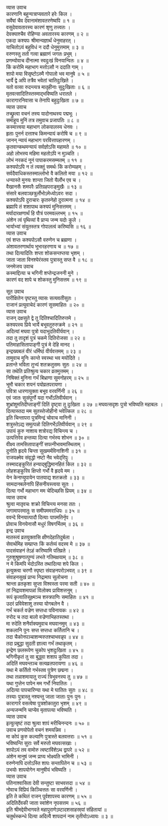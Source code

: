 व्यास उवाच  
कारणानि बहून्यत्राप्यवतारे हरेः किल ।  
सर्वेषां चैव देवानामंशावतरणेष्वपि ॥ १ ॥  
वसुदेवावतारस्य कारणं शृणु तत्त्वतः ।  
देवक्याश्चैव रोहिण्या अवतारस्य कारणम् ॥ २ ॥  
एकदा कश्यपः श्रीमान्यज्ञार्थं धेनुमाहरत् ।  
याचितोऽयं बहुविधं न ददौ धेनुमुत्तमाम् ॥ ३ ॥  
वरुणस्तु ततो गत्वा ब्रह्माणं जगतः प्रभुम् ।  
प्रणम्योवाच दीनात्मा स्वदुःखं विनयान्वितः ॥ ४ ॥  
किं करोमि महाभाग मत्तोऽसौ न ददाति गाम् ।  
शापो मया विसृष्टोऽस्मै गोपालो भव मानुषे ॥ ५ ॥  
भार्ये द्वे अपि तत्रैव भवेतां चातिदुःखिते ।  
यतो वत्सा रुदन्त्यत्र मातृहीनाः सुदुःखिताः ॥ ६ ॥  
मृतवत्सादितिस्तस्माद्‌भविष्यति धरातले ।  
कारागारनिवासा च तेनापि बहुदुःखिता ॥ ७ ॥  
व्यास उवाच  
तच्छ्रुत्वा वचनं तस्य यादोनाथस्य पद्मभूः ।  
समाहूय मुनिं तत्र तमुवाच प्रजापतिः ॥ ८ ॥  
कस्मात्त्वया महाभाग लोकपालस्य धेनवः ।  
हृताः पुनर्न दत्ताश्च किमन्यायं करोषि च ॥ ९ ॥  
जानन् न्यायं महाभाग परवित्तापहारणम् ।  
कृतवान्कथमन्यायं सर्वज्ञोऽसि महामते ॥ १० ॥  
अहो लोभस्य महिमा महतोऽपि न मुञ्चति ।  
लोभं नरकदं नूनं पापाकरमसम्मतम् ॥ ११ ॥  
कश्यपोऽपि न तं त्यक्तुं समर्थः किं करोम्यहम् ।  
सर्वदैवाधिकस्तस्माल्लोभो वै कलितो मया ॥ १२ ॥  
धन्यास्ते मुनयः शान्ता जितो यैर्लोभ एव च ।  
वैखानसैः शमपरैः प्रतिग्रहपराङ्मुखैः ॥ १३ ॥  
संसारे बलवाञ्छत्रुर्लोभोऽमेध्योऽवरः सदा ।  
कश्यपोऽपि दुराचारः कृतस्नेहो दुरात्मना ॥ १४ ॥  
ब्रह्मापि तं शशापाथ कश्यपं मुनिसत्तमम् ।  
मर्यादारक्षणार्थं हि पौत्रं परमवल्लभम् ॥ १५ ॥  
अंशेन त्वं पृथिव्यां वै प्राप्य जन्म यदोः कुले ।  
भार्याभ्यां संयुतस्तत्र गोपालत्वं करिष्यसि ॥ १६ ॥  
व्यास उवाच  
एवं शप्तः कश्यपोऽसौ वरुणेन च ब्रह्मणा ।  
अंशावतरणार्थाय भूभारहरणाय च ॥ १७ ॥  
तथा दित्यादितिः शप्ता शोकसन्तप्तया भृशम् ।  
जाता जाता विनश्येरंस्तव पुत्रास्तु सप्त वै ॥ १८ ॥  
जनमेजय उवाच  
कस्माद्दित्या च भगिनी शप्तेन्द्रजननी मुने ।  
कारणं वद शापे च शोकस्तु मुनिसत्तम ॥ १९ ॥  
  
सूत उवाच  
पारीक्षितेन पृष्टस्तु व्यासः सत्यवतीसुतः ।  
राजानं प्रत्युवाचेदं कारणं सुसमाहितः ॥ २० ॥  
व्यास उवाच  
राजन् दक्षसुते द्वे तु दितिश्चादितिरुत्तमे ।  
कश्यपस्य प्रिये भार्ये बभूवतुरुरुक्रमे ॥ २१ ॥  
अदित्यां मघवा पुत्रो यदाभूदतिवीर्यवान् ।  
तदा तु तादृशं पुत्रं चकमे दितिरोजसा ॥ २२ ॥  
पतिमाहासितापाङ्गी पुत्रं मे देहि मानद ।  
इन्द्रख्यबलं वीरं धर्मिष्ठं वीर्यवत्तमम् ॥ २३ ॥  
तामुवाच मुनिः कान्ते स्वस्था भव मयोदिते ।  
व्रतान्ते भविता तुभ्यं शतक्रतुसमः सुतः ॥ २४ ॥  
सा तथेति प्रतिश्रुत्य चकार व्रतमुत्तमम् ।  
निषिक्तं मुनिना गर्भं बिभ्राणा सुमनोहरम् ॥ २५ ॥  
भूमौ चकार शयनं पयोव्रतपरायणा ।  
पवित्रा धारणायुक्ता बभूव वरवर्णिनी ॥ २६ ॥  
एवं जातः सुसंपूर्णो यदा गर्भोऽतिवीर्यवान् ।  
शुभ्रांशुमतिदीप्ताङ्गीं दितिं दृष्ट्वा तु दुःखिता ॥ २७ ॥
मघवत्सदृशः पुत्रो भविष्यति महाबलः ।  
दित्यास्तदा मम सुतस्तेजोहीनो भवेत्किल ॥ २८ ॥  
इति चिन्तापरा पुत्रमिन्द्रं चोवाच मानिनी ।  
शत्रुस्तेऽद्य समुत्पन्नो दितिगर्भेऽतिवीर्यवान् ॥ २९ ॥  
उपायं कुरु नाशाय शत्रोरद्य विचिन्त्य च ।  
उत्पत्तिरेव हन्तव्या दित्या गर्भस्य शोभन ॥ ३० ॥  
वीक्ष्य तामसितापाङ्गीं सपत्नीभावमास्थिताम् ।  
दुनोति हृदये चिन्ता सुखमर्मविनाशिनी ॥ ३१ ॥  
राजयक्ष्मेव संवृद्धो नष्टो नैव भवेद्‌रिपुः ।  
तस्मादङ्कुरितं हन्याद्‌बुद्धिमानहितं किल ॥ ३२ ॥  
लोहशङ्कुरिव क्षिप्तो गर्भो वै हृदये मम ।  
येन केनाप्युपायेन पातयाद्य शतक्रतो ॥ ३३ ॥  
सामदानबलेनापि हिंसनीयस्त्वया सुतः ।  
दित्या गर्भो महाभाग मम चेदिच्छसि प्रियम् ॥ ३४ ॥  
व्यास उवाच  
श्रुत्वा मातृवचः शक्रो विचिन्त्य मनसा ततः ।  
जगामापरमातुः स समीपममराधिपः ॥ ३५ ॥  
ववन्दे विनयात्पादौ दित्याः पापमतिर्नृप ।  
प्रोवाच विनयेनासौ मधुरं विषगर्भितम् ॥ ३६ ॥  
इन्द्र उवाच  
मातस्त्वं व्रतयुक्तासि क्षीणदेहातिदुर्बला ।  
सेवार्थमिह सम्प्राप्तः किं कर्तव्यं वदस्व मे ॥ ३७ ॥  
पादसंवाहनं तेऽहं करिष्यामि पतिव्रते ।  
गुरुशुश्रूषणात्पुण्यं लभते गतिमक्षयाम् ॥ ३८ ॥  
न मे किमपि भेदोऽस्ति तथादित्या शपे किल ।  
इत्युक्त्वा चरणौ स्पृष्टा संवाहनपरोऽभवत् ॥ ३९ ॥  
संवाहनसुखं प्राप्य निद्रामाप सुलोचना ।  
श्रान्ता व्रतकृशा सुप्ता विश्वस्ता परमा सती ॥ ४० ॥  
तां निद्रावशमापन्नां विलोक्य प्राविशत्तनुम् ।  
रूपं कृत्वातिसूक्ष्मञ्च शस्त्रपाणिः समाहितः ॥ ४१ ॥  
उदरं प्रविवेशाशु तस्या योगबलेन वै ।  
गर्भं चकर्त वज्रेण सप्तधा पविनायकः ॥ ४२ ॥  
रुरोद च तदा बालो वज्रेणाभिहतस्तथा ।  
मा रुदेति शनैर्वाक्यमुवाच मघवानमुम् ॥ ४३ ॥  
शकलानि पुनः सप्त सप्तधा कर्तितानि च ।  
तदा चैकोनपञ्चाशन्मरुतश्चाभवन्नृप ॥ ४४ ॥  
तदा प्रबुद्धा सुदती ज्ञात्वा गर्भं तथाकृतम् ।  
इन्द्रेण छलरूपेण चुकोप भृशदुःखिता ॥ ४५ ॥  
भगिनीकृतं तु सा बुद्ध्वा शशाप कुपिता तदा ।  
अदितिं मघवन्तञ्च सत्यव्रतपरायणा ॥ ४६ ॥  
यथा मे कर्तितो गर्भस्तव पुत्रेण छद्मना ।  
तथा तन्नाशमायातु राज्यं त्रिभुवनस्य तु ॥ ४७ ॥  
यथा गुप्तेन पापेन मम गर्भो निपातितः ।  
अदित्या पापचारिण्या यथा मे घातितः सुतः ॥ ४८ ॥  
तस्याः पुत्रास्तु नश्यन्तु जाता जाताः पुनः पुनः ।  
कारागारे वसत्वेषा पुत्रशोकातुरा भृशम् ॥ ४९ ॥  
अन्यजन्मनि चाप्येव मृतापत्या भविष्यति ।  
व्यास उवाच  
इत्युत्सृष्टं तदा श्रुत्वा शापं मरीचिनन्दनः ॥ ५० ॥  
उवाच प्रणयोपेतो वचनं शमयन्निव ।  
मा कोपं कुरु कल्याणि पुत्रास्ते बलवत्तराः ॥ ५१ ॥  
भविष्यन्ति सुराः सर्वे मरुतो मघवत्सखाः ।  
शापोऽयं तव वामोरु त्वष्टाविंशेऽथ द्वापरे ॥ ५२ ॥  
अंशेन मानुषं जन्म प्राप्य भोक्ष्यति भामिनी ।  
वरुणेनापि दत्तोऽस्ति शापः सन्तापितेन च ॥ ५३ ॥  
उभयोः शापयोगेन मानुषीयं भविष्यति ।  
व्यास उवाच  
पतिनाश्वासिता देवी सन्तुष्टा साभवत्तदा ॥ ५४ ॥  
नोवाच विप्रियं किञ्चित्ततः सा वरवर्णिनी ।  
इति ते कथितं राजन् पूर्वशापस्य कारणम् ॥ ५५ ॥  
अदितिर्देवकी जाता स्वांशेन नृपसत्तम ॥ ५६ ॥  
इति श्रीमद्देवीभागवते महापुराणेऽष्टादशसाहस्र्यां संहितायां ॥  
चतुर्थस्कन्धे दित्या अदित्यै शापदानं नाम तृतीयोऽध्यायः ॥ ३ ॥
